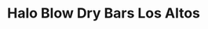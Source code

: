---
title: "Halo Blow Dry Bars Los Altos"
url: /los-altos/halo-blow-dry-bars-los-altos/
shop: Friseur
---